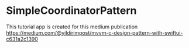 # SimpleCoordinatorPattern

This tutorial app is created for this medium publication https://medium.com/@yildirimpost/mvvm-c-design-pattern-with-swiftui-c631a2c1390
